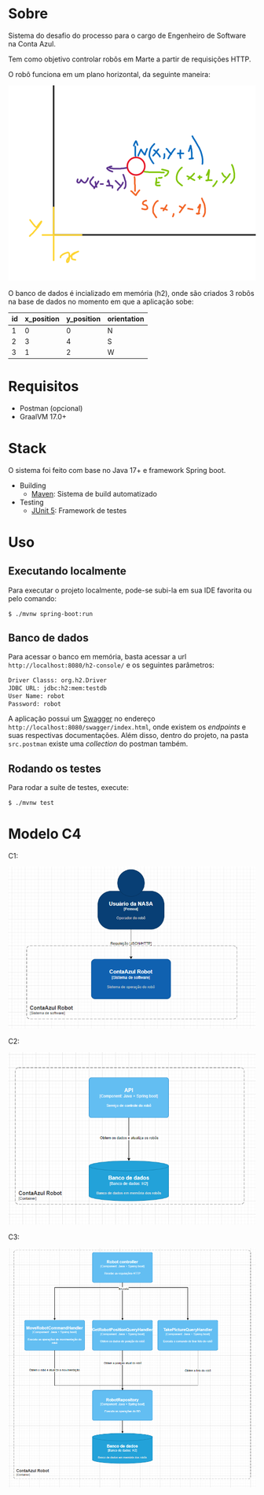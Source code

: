 # Sobre

Sistema do desafio do processo para o cargo de Engenheiro de Software na Conta Azul. 

Tem como objetivo controlar robôs em Marte a partir de requisições HTTP.

O robô funciona em um plano horizontal, da seguinte maneira:

![img.png](src/main/resources/static/img.png)

O banco de dados é incializado em memória (h2), onde são criados 3 robôs na base de dados no momento 
em que a aplicação sobe:

| id | x_position | y_position | orientation |
|----|------------|------------|-------------|
| 1  | 0          | 0          | N           |
| 2  | 3          | 4          | S           |
| 3  | 1          | 2          | W           |

# Requisitos

* Postman (opcional)
* GraalVM 17.0+

# Stack

O sistema foi feito com base no Java 17+ e framework Spring boot.

* Building
    * [Maven](https://maven.apache.org/guides/index.html): Sistema de build automatizado
* Testing
    * [JUnit 5](https://junit.org/junit5/docs/current/user-guide/): Framework de testes


# Uso

## Executando localmente

Para executar o projeto localmente, pode-se subi-la em sua IDE favorita ou pelo comando:

```
$ ./mvnw spring-boot:run
```

## Banco de dados
Para acessar o banco em memória, basta acessar a url `http://localhost:8080/h2-console/` e os seguintes parâmetros:

```
Driver Classs: org.h2.Driver
JDBC URL: jdbc:h2:mem:testdb
User Name: robot
Password: robot
```


A aplicação possui um [Swagger](https://swagger.io/) no endereço `http://localhost:8080/swagger/index.html`, 
onde existem os _endpoints_ e suas respectivas documentações. Além disso, dentro do projeto, na pasta `src.postman` 
existe uma _collection_ do postman também.

## Rodando os testes

Para rodar a suíte de testes, execute:

```
$ ./mvnw test
```

# Modelo C4

C1:

![img_1.png](src/main/resources/static/img_1.png)

C2:

![img_2.png](src/main/resources/static/img_2.png)

C3: 

![img_4.png](src/main/resources/static/img_4.png)